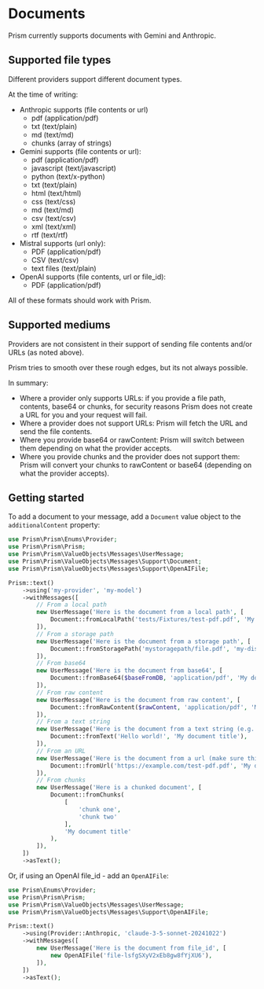 # Documents

Prism currently supports documents with Gemini and Anthropic.

## Supported file types

Different providers support different document types.

At the time of writing:
- Anthropic supports (file contents or url)
    - pdf (application/pdf) 
    - txt (text/plain)
    - md (text/md)
    - chunks (array of strings)
- Gemini supports (file contents or url):
    - pdf (application/pdf)
    - javascript (text/javascript)
    - python (text/x-python)
    - txt (text/plain)
    - html (text/html)
    - css (text/css)
    - md (text/md)
    - csv (text/csv)
    - xml (text/xml)
    - rtf (text/rtf)
- Mistral supports (url only):
  - PDF (application/pdf)
  - CSV (text/csv)
  - text files (text/plain)
- OpenAI supports (file contents, url or file_id):
    - PDF (application/pdf)

All of these formats should work with Prism.

## Supported mediums 

Providers are not consistent in their support of sending file contents and/or URLs (as noted above). 

Prism tries to smooth over these rough edges, but its not always possible.

In summary:
- Where a provider only supports URLs: if you provide a file path, contents, base64 or chunks, for security reasons Prism does not create a URL for you and your request will fail.
- Where a provider does not support URLs: Prism will fetch the URL and send the file contents.
- Where you provide base64 or rawContent: Prism will switch between them depending on what the provider accepts.
- Where you provide chunks and the provider does not support them: Prism will convert your chunks to rawContent or base64 (depending on what the provider accepts).

## Getting started

To add a document to your message, add a `Document` value object to the `additionalContent` property:

```php
use Prism\Prism\Enums\Provider;
use Prism\Prism\Prism;
use Prism\Prism\ValueObjects\Messages\UserMessage;
use Prism\Prism\ValueObjects\Messages\Support\Document;
use Prism\Prism\ValueObjects\Messages\Support\OpenAIFile;

Prism::text()
    ->using('my-provider', 'my-model')
    ->withMessages([
        // From a local path
        new UserMessage('Here is the document from a local path', [
            Document::fromLocalPath('tests/Fixtures/test-pdf.pdf', 'My document title'),
        ]),
        // From a storage path
        new UserMessage('Here is the document from a storage path', [
            Document::fromStoragePath('mystoragepath/file.pdf', 'my-disk', 'My document title'),
        ]),
        // From base64
        new UserMessage('Here is the document from base64', [
            Document::fromBase64($baseFromDB, 'application/pdf', 'My document title'),
        ]),
        // From raw content
        new UserMessage('Here is the document from raw content', [
            Document::fromRawContent($rawContent, 'application/pdf', 'My document title'),
        ]),
        // From a text string
        new UserMessage('Here is the document from a text string (e.g. from your database)', [
            Document::fromText('Hello world!', 'My document title'),
        ]),
        // From an URL
        new UserMessage('Here is the document from a url (make sure this is publically accessible)', [
            Document::fromUrl('https://example.com/test-pdf.pdf', 'My document title'),
        ]),
        // From chunks
        new UserMessage('Here is a chunked document', [
            Document::fromChunks(
                [
                    'chunk one',
                    'chunk two'
                ], 
                'My document title'
            ),
        ]),
    ])
    ->asText();

```

Or, if using an OpenAI file_id - add an `OpenAIFile`:

```php
use Prism\Enums\Provider;
use Prism\Prism\Prism;
use Prism\Prism\ValueObjects\Messages\UserMessage;
use Prism\Prism\ValueObjects\Messages\Support\OpenAIFile;

Prism::text()
    ->using(Provider::Anthropic, 'claude-3-5-sonnet-20241022')
    ->withMessages([
        new UserMessage('Here is the document from file_id', [
            new OpenAIFile('file-lsfgSXyV2xEb8gw8fYjXU6'),
        ]),
    ])
    ->asText();
```

